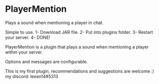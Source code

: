 # PlayerMention
Plays a sound when mentioning a player in chat.

Simple to use.
1- Download JAR file.
2- Put into plugins folder.
3- Restart your server.
4- DONE!

PlayerMention
is a plugin that plays a sound when mentioning a player within your server.

Options and messages are configurable.

This is my first plugin, recommendations and suggestions are welcome :) my discord: leean14#5313
